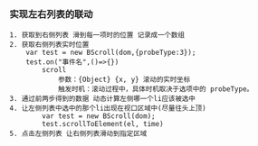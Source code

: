 ### 实现左右列表的联动
    1. 获取到右侧列表 滑到每一项时的位置 记录成一个数组
    2. 获取右侧列表实时位置
        var test = new BScroll(dom,{probeType:3});
        test.on("事件名",()=>{})
            scroll
                参数：{Object} {x, y} 滚动的实时坐标
                触发时机：滚动过程中，具体时机取决于选项中的 probeType。
    3. 通过前两步得到的数据 动态计算左侧哪一个li应该被选中
    4. 让左侧列表中选中的那个li出现在视口区域中(尽量往头上顶)
            var test = new BScroll(dom);
            test.scrollToElement(el, time)
    5. 点击左侧列表 让右侧列表滑动到指定区域